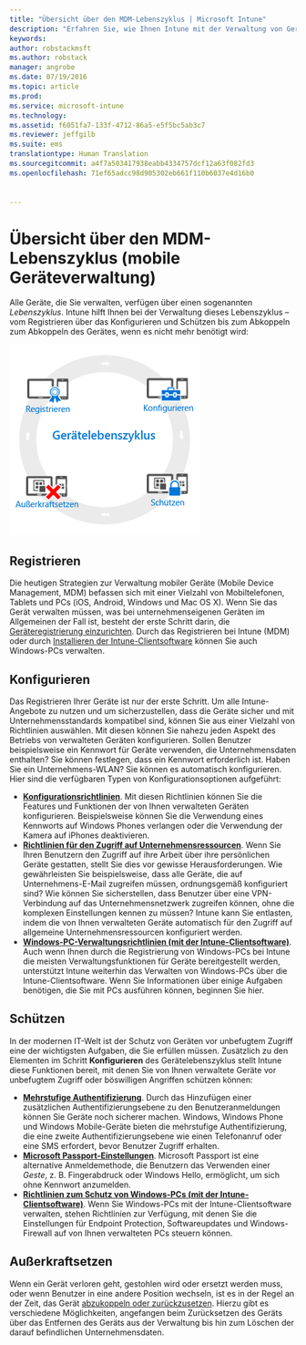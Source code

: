 ```yaml
---
title: "Übersicht über den MDM-Lebenszyklus | Microsoft Intune"
description: "Erfahren Sie, wie Ihnen Intune mit der Verwaltung von Geräten während ihres Lebenszyklus (vom Registrieren über das Konfigurieren bis zum letztendlichen Abkoppeln) behilflich sein kann."
keywords: 
author: robstackmsft
ms.author: robstack
manager: angrobe
ms.date: 07/19/2016
ms.topic: article
ms.prod: 
ms.service: microsoft-intune
ms.technology: 
ms.assetid: f6051fa7-133f-4712-86a5-e5f5bc5ab3c7
ms.reviewer: jeffgilb
ms.suite: ems
translationtype: Human Translation
ms.sourcegitcommit: a4f7a503417938eabb4334757dcf12a63f082fd3
ms.openlocfilehash: 71ef65adcc98d905302eb661f110b6037e4d16b0


---
```


# Übersicht über den MDM-Lebenszyklus (mobile Geräteverwaltung)

Alle Geräte, die Sie verwalten, verfügen über einen sogenannten *Lebenszyklus*. Intune hilft Ihnen bei der Verwaltung dieses Lebenszyklus – vom Registrieren über das Konfigurieren und Schützen bis zum Abkoppeln zum Abkoppeln des Gerätes, wenn es nicht mehr benötigt wird:

![Der Gerätelebenszyklus](./media/device-lifecycle.png "the Intune device lifecycle")

## Registrieren
Die heutigen Strategien zur Verwaltung mobiler Geräte (Mobile Device Management, MDM) befassen sich mit einer Vielzahl von Mobiltelefonen, Tablets und PCs (iOS, Android, Windows und Mac OS X). Wenn Sie das Gerät verwalten müssen, was bei unternehmenseigenen Geräten im Allgemeinen der Fall ist, besteht der erste Schritt darin, die [Geräteregistrierung einzurichten](enroll-devices-in-microsoft-intune.md). Durch das Registrieren bei Intune (MDM) oder durch [Installieren der Intune-Clientsoftware](manage-windows-pcs-with-microsoft-intune.md) können Sie auch Windows-PCs verwalten.

## Konfigurieren
Das Registrieren Ihrer Geräte ist nur der erste Schritt. Um alle Intune-Angebote zu nutzen und um sicherzustellen, dass die Geräte sicher und mit Unternehmensstandards kompatibel sind, können Sie aus einer Vielzahl von Richtlinien auswählen. Mit diesen können Sie nahezu jeden Aspekt des Betriebs von verwalteten Geräten konfigurieren. Sollen Benutzer beispielsweise ein Kennwort für Geräte verwenden, die Unternehmensdaten enthalten? Sie können festlegen, dass ein Kennwort erforderlich ist. Haben Sie ein Unternehmens-WLAN? Sie können es automatisch konfigurieren. Hier sind die verfügbaren Typen von Konfigurationsoptionen aufgeführt:

- [**Konfigurationsrichtlinien**](manage-settings-and-features-on-your-devices-with-microsoft-intune-policies.md). Mit diesen Richtlinien können Sie die Features und Funktionen der von Ihnen verwalteten Geräten konfigurieren. Beispielsweise können Sie die Verwendung eines Kennworts auf Windows Phones verlangen oder die Verwendung der Kamera auf iPhones deaktivieren.
- [**Richtlinien für den Zugriff auf Unternehmensressourcen**](enable-access-to-company-resources-with-microsoft-intune.md). Wenn Sie Ihren Benutzern den Zugriff auf ihre Arbeit über ihre persönlichen Geräte gestatten, stellt Sie dies vor gewisse Herausforderungen. Wie gewährleisten Sie beispielsweise, dass alle Geräte, die auf Unternehmens-E-Mail zugreifen müssen, ordnungsgemäß konfiguriert sind? Wie können Sie sicherstellen, dass Benutzer über eine VPN-Verbindung auf das Unternehmensnetzwerk zugreifen können, ohne die komplexen Einstellungen kennen zu müssen? Intune kann Sie entlasten, indem die von Ihnen verwalteten Geräte automatisch für den Zugriff auf allgemeine Unternehmensressourcen konfiguriert werden.
- [**Windows-PC-Verwaltungsrichtlinien (mit der Intune-Clientsoftware)**](common-windows-pc-management-tasks-with-the-microsoft-intune-computer-client.md). Auch wenn Ihnen durch die Registrierung von Windows-PCs bei Intune die meisten Verwaltungsfunktionen für Geräte bereitgestellt werden, unterstützt Intune weiterhin das Verwalten von Windows-PCs über die Intune-Clientsoftware. Wenn Sie Informationen über einige Aufgaben benötigen, die Sie mit PCs ausführen können, beginnen Sie hier.

## Schützen
In der modernen IT-Welt ist der Schutz von Geräten vor unbefugtem Zugriff eine der wichtigsten Aufgaben, die Sie erfüllen müssen. Zusätzlich zu den Elementen im Schritt **Konfigurieren** des Gerätelebenszyklus stellt Intune diese Funktionen bereit, mit denen Sie von Ihnen verwaltete Geräte vor unbefugtem Zugriff oder böswilligen Angriffen schützen können:
- [**Mehrstufige Authentifizierung**](protect-windows-devices-with-multi-factor-authentication.md). Durch das Hinzufügen einer zusätzlichen Authentifizierungsebene zu den Benutzeranmeldungen können Sie Geräte noch sicherer machen. Windows, Windows Phone und Windows Mobile-Geräte bieten die mehrstufige Authentifizierung, die eine zweite Authentifizierungsebene wie einen Telefonanruf oder eine SMS erfordert, bevor Benutzer Zugriff erhalten.
- [**Microsoft Passport-Einstellungen**](control-microsoft-passport-settings-on-devices-with-microsoft-intune.md). Microsoft Passport ist eine alternative Anmeldemethode, die Benutzern das Verwenden einer *Geste*, z. B. Fingerabdruck oder Windows Hello, ermöglicht, um sich ohne Kennwort anzumelden.
- [**Richtlinien zum Schutz von Windows-PCs (mit der Intune-Clientsoftware)**](policies-to-protect-windows-pcs-in-microsoft-intune.md). Wenn Sie Windows-PCs mit der Intune-Clientsoftware verwalten, stehen Richtlinien zur Verfügung, mit denen Sie die Einstellungen für Endpoint Protection, Softwareupdates und Windows-Firewall auf von Ihnen verwalteten PCs steuern können.

## Außerkraftsetzen
Wenn ein Gerät verloren geht, gestohlen wird oder ersetzt werden muss, oder wenn Benutzer in eine andere Position wechseln, ist es in der Regel an der Zeit, das Gerät [abzukoppeln oder zurückzusetzen](use-remote-wipe-to-help-protect-data-using-microsoft-intune.md). Hierzu gibt es verschiedene Möglichkeiten, angefangen beim Zurücksetzen des Geräts über das Entfernen des Geräts aus der Verwaltung bis hin zum Löschen der darauf befindlichen Unternehmensdaten.



<!--HONumber=Oct16_HO4-->


